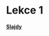 # Lekce 1

**[Slajdy](http://cdn.rawgit.com/bastlirna/arduino-akademie/b13d3f2a/lekce/lekce01/index.html#1)**